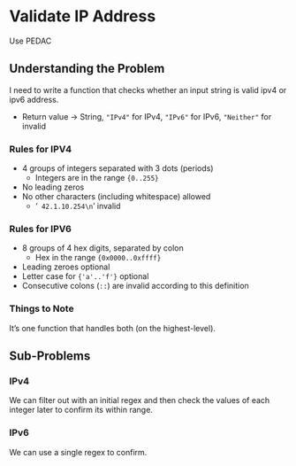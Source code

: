 # Validate IP Address #

Use PEDAC

## Understanding the Problem ##

I need to write a function that checks whether an input string is valid ipv4
or ipv6 address.
- Return value → String, `"IPv4"` for IPv4, `"IPv6"` for IPv6, `"Neither"` for
  invalid

### Rules for IPV4 ###

- 4 groups of integers separated with 3 dots (periods)
  - Integers are in the range `{0..255}`
- No leading zeros
- No other characters (including whitespace) allowed
  - ‘` 42.1.10.254\n`’ invalid

### Rules for IPV6 ###

- 8 groups of 4 hex digits, separated by colon
  - Hex in the range `{0x0000..0xffff}`
- Leading zeroes optional
- Letter case for `{'a'..'f'}` optional
- Consecutive colons (`::`) are invalid according to this definition

### Things to Note ###

It’s one function that handles both (on the highest-level).

## Sub-Problems ##

### IPv4 ###

We can filter out with an initial regex and then check the values of each
integer later to confirm its within range.

### IPv6 ###

We can use a single regex to confirm.
